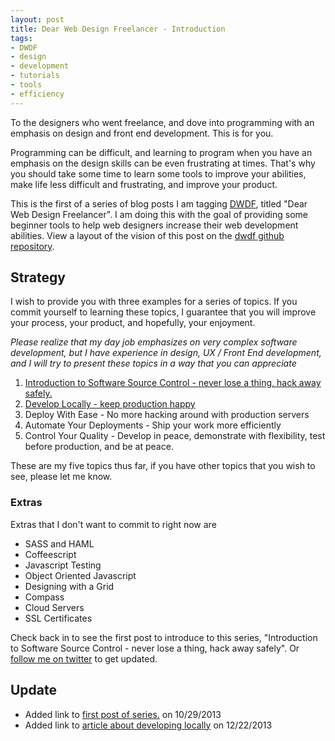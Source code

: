 ```yaml
---
layout: post
title: Dear Web Design Freelancer - Introduction
tags:
- DWDF
- design
- development
- tutorials
- tools
- efficiency
---
```


To the designers who went freelance, and dove into programming with an emphasis on design and front end development.  This is for you.

Programming can be difficult, and learning to program when you have an emphasis on the design skills can be even frustrating at times.  That's why you should take some time to learn some tools to improve your abilities, make life less difficult and frustrating, and improve your product.

This is the first of a series of blog posts I am tagging [DWDF](/blog/tags/dwdf.html), titled "Dear Web Design Freelancer".  I am doing this with the goal of providing some beginner tools to help web designers increase their web development abilities. View a layout of the vision of this post on the [dwdf github repository](https://github.com/coffeencoke/dear_web_design_freelancer).

## Strategy

I wish to provide you with three examples for a series of topics.  If you commit yourself to learning these topics, I guarantee that you will improve your process, your product, and hopefully, your enjoyment. 

*Please realize that my day job emphasizes on very complex software development, but I have experience in design, UX / Front End development, and I will try to present these topics in a way that you can appreciate*

1. [Introduction to Software Source Control - never lose a thing, hack away safely.](/blog/2013/10/29/introduction-to-software-source-control/)
2. [Develop Locally - keep production happy](/blog/2013/12/22/develop-locally-keep-production-happy/)
3. Deploy With Ease - No more hacking around with production servers
4. Automate Your Deployments - Ship your work more efficiently
5. Control Your Quality - Develop in peace, demonstrate with flexibility, test before production, and be at peace.

These are my five topics thus far, if you have other topics that you wish to see, please let me know.

### Extras

Extras that I don't want to commit to right now are

* SASS and HAML
* Coffeescript
* Javascript Testing
* Object Oriented Javascript
* Designing with a Grid
* Compass
* Cloud Servers
* SSL Certificates

Check back in to see the first post to introduce to this series, "Introduction to Software Source Control - never lose a thing, hack away safely".  Or [follow me on twitter](https://twitter.com/coffeencoke) to get updated.

## Update

* Added link to [first post of series.](/blog/2013/10/29/introduction-to-software-source-control/) on 10/29/2013
* Added link to [article about developing locally](/blog/2013/12/22/develop-locally-keep-production-happy/) on 12/22/2013